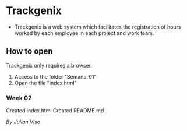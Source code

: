 # Trackgenix
- Trackgenix is a web system which facilitates the registration of hours worked by each employee in each project and work team.

## How to open
Trackgenix only requires a browser.

1) Access to the folder "Semana-01"
2) Open the file "index.html"

### Week 02
Created index.html 
Created README.md


_By Julian Viso_
